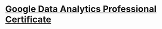 # [Google Data Analytics Professional Certificate]([https://www.coursera.org/professional-certificates/google-data-analytics](https://coursera.org/share/045ed6dd3222b110b520e79fa6541422))

